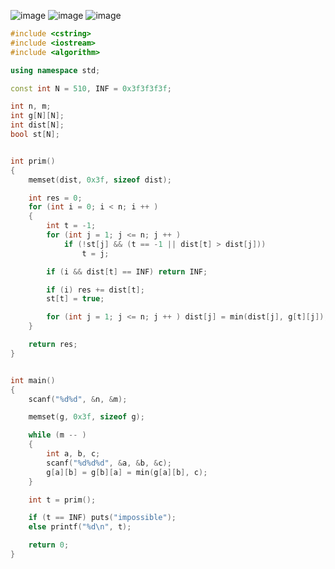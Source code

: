 ![image](https://cdn.jsdelivr.net/gh/XmchxUp/cloudimg@master/20220310/image.4dq1hrpd1xc0.webp)
![image](https://cdn.jsdelivr.net/gh/XmchxUp/cloudimg@master/20220310/image.55cj075ucpg0.webp)
![image](https://cdn.jsdelivr.net/gh/XmchxUp/cloudimg@master/20220310/image.2bf2ikmxse4g.webp)

```c++
#include <cstring>
#include <iostream>
#include <algorithm>

using namespace std;

const int N = 510, INF = 0x3f3f3f3f;

int n, m;
int g[N][N];
int dist[N];
bool st[N];


int prim()
{
    memset(dist, 0x3f, sizeof dist);

    int res = 0;
    for (int i = 0; i < n; i ++ )
    {
        int t = -1;
        for (int j = 1; j <= n; j ++ )
            if (!st[j] && (t == -1 || dist[t] > dist[j]))
                t = j;

        if (i && dist[t] == INF) return INF;

        if (i) res += dist[t];
        st[t] = true;

        for (int j = 1; j <= n; j ++ ) dist[j] = min(dist[j], g[t][j]);
    }

    return res;
}


int main()
{
    scanf("%d%d", &n, &m);

    memset(g, 0x3f, sizeof g);

    while (m -- )
    {
        int a, b, c;
        scanf("%d%d%d", &a, &b, &c);
        g[a][b] = g[b][a] = min(g[a][b], c);
    }

    int t = prim();

    if (t == INF) puts("impossible");
    else printf("%d\n", t);

    return 0;
}
```